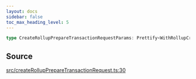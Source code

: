 ```yaml
---
layout: docs
sidebar: false
toc_max_heading_level: 5
---
```


```ts
type CreateRollupPrepareTransactionRequestParams: Prettify<WithRollupCreatorAddressOverride<object>>;
```

## Source

[src/createRollupPrepareTransactionRequest.ts:30](https://github.com/OffchainLabs/arbitrum-orbit-sdk/blob/27c24d61cdc7e62a81af29bd04f39d5a3549ecb3/src/createRollupPrepareTransactionRequest.ts#L30)
